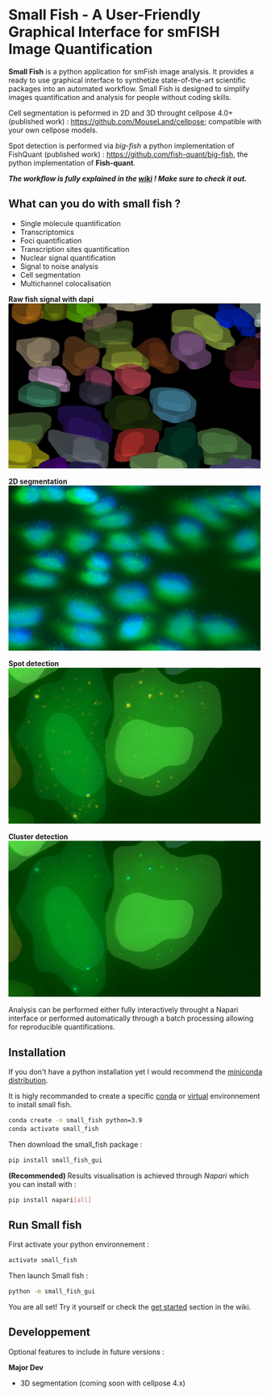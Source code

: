 # Small Fish - A User-Friendly Graphical Interface for smFISH Image Quantification

**Small Fish** is a python application for smFish image analysis. It provides a ready to use graphical interface to synthetize state-of-the-art scientific packages into an automated workflow. Small Fish is designed to simplify images quantification and analysis for people without coding skills. 

Cell segmentation is peformed in 2D and 3D throught cellpose 4.0+(published work) : https://github.com/MouseLand/cellpose; compatible with your own cellpose models.

Spot detection is performed via *big-fish* a python implementation of FishQuant (published work) : https://github.com/fish-quant/big-fish, the python implementation of **Fish-quant**.

***The workflow is fully explained in the [wiki](https://github.com/2Echoes/small_fish_gui/wiki) ! Make sure to check it out.***

## What can you do with small fish ?

- Single molecule quantification
- Transcriptomics
- Foci quantification
- Transcription sites quantification
- Nuclear signal quantification
- Signal to noise analysis
- Cell segmentation
- Multichannel colocalisation

**Raw fish signal with dapi**
<img src="https://github.com/2Echoes/small_fish_gui/blob/segmentation_3D/illustrations/Segmentation2D_with_labels.png" width="500" title="Cell segmentation" alt="Segmentation"> 

**2D segmentation**
<img src="https://github.com/2Echoes/small_fish_gui/blob/segmentation_3D/illustrations/Segmentation2D.png" width="500" title="Fish_signal" alt="Fish signal">

**Spot detection**
<img src="https://github.com/2Echoes/small_fish_gui/blob/segmentation_3D/illustrations/FocciVitrine.png" width="500" title="Detection_signal" alt="Detection_signal">

**Cluster detection**
<img src="https://github.com/2Echoes/small_fish_gui/blob/segmentation_3D/illustrations/FocciVitrine_no_spots.png" width="500" title="Detection filter" alt="detection">

Analysis can be performed either fully interactively throught a Napari interface or performed automatically through a batch processing allowing for reproducible quantifications. 

## Installation
If you don't have a python installation yet I would recommend the [miniconda distribution](https://docs.anaconda.com/free/miniconda/miniconda-other-installer-links/).

It is higly recommanded to create a specific [conda](https://docs.conda.io/projects/conda/en/latest/user-guide/tasks/manage-environments.html) or [virtual](https://docs.python.org/3.6/library/venv.html) environnement to install small fish.

```bash
conda create -n small_fish python=3.9
conda activate small_fish
```
Then download the small_fish package : 
```bash
pip install small_fish_gui
```
<b> (Recommended) </b> Results visualisation is achieved through *Napari* which you can install with :

```bash
pip install napari[all]
```

## Run Small fish

First activate your python environnement : 
```bash
activate small_fish
```
Then launch Small fish : 
```bash
python -m small_fish_gui
```

You are all set! Try it yourself or check the [get started](https://github.com/2Echoes/small_fish_gui/wiki/Get-started) section in the wiki.

## Developpement

Optional features to include in future versions : 

**Major Dev**
* 3D segmentation (coming soon with cellpose 4.x)